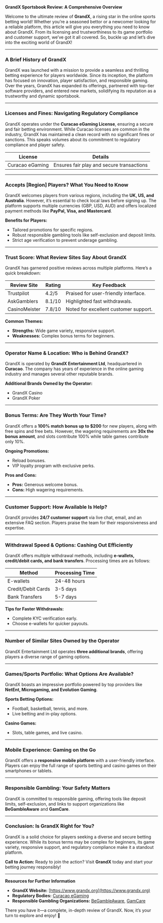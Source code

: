 **GrandX Sportsbook Review: A Comprehensive Overview**  

Welcome to the ultimate review of **GrandX**, a rising star in the online sports betting world! Whether you’re a seasoned bettor or a newcomer looking for a reliable platform, this article will give you everything you need to know about GrandX. From its licensing and trustworthiness to its game portfolio and customer support, we’ve got it all covered. So, buckle up and let’s dive into the exciting world of GrandX!  

---

### **A Brief History of GrandX**  
GrandX was launched with a mission to provide a seamless and thrilling betting experience for players worldwide. Since its inception, the platform has focused on innovation, player satisfaction, and responsible gaming. Over the years, GrandX has expanded its offerings, partnered with top-tier software providers, and entered new markets, solidifying its reputation as a trustworthy and dynamic sportsbook.  

---

### **Licenses and Fines: Navigating Regulatory Compliance**  
GrandX operates under the **Curacao eGaming License**, ensuring a secure and fair betting environment. While Curacao licenses are common in the industry, GrandX has maintained a clean record with no significant fines or sanctions. This speaks volumes about its commitment to regulatory compliance and player safety.  

| **License**       | **Details**                              |  
|--------------------|------------------------------------------|  
| Curacao eGaming    | Ensures fair play and secure transactions|  

---

### **Accepts [Region] Players? What You Need to Know**  
GrandX welcomes players from various regions, including the **UK, US, and Australia**. However, it’s essential to check local laws before signing up. The platform supports multiple currencies (GBP, USD, AUD) and offers localized payment methods like **PayPal, Visa, and Mastercard**.  

**Benefits for Players:**  
- Tailored promotions for specific regions.  
- Robust responsible gambling tools like self-exclusion and deposit limits.  
- Strict age verification to prevent underage gambling.  

---

### **Trust Score: What Review Sites Say About GrandX**  
GrandX has garnered positive reviews across multiple platforms. Here’s a quick breakdown:  

| **Review Site**    | **Rating** | **Key Feedback**                          |  
|---------------------|------------|-------------------------------------------|  
| Trustpilot          | 4.2/5      | Praised for user-friendly interface.      |  
| AskGamblers         | 8.1/10     | Highlighted fast withdrawals.             |  
| CasinoMeister       | 7.8/10     | Noted for excellent customer support.     |  

**Common Themes:**  
- **Strengths:** Wide game variety, responsive support.  
- **Weaknesses:** Complex bonus terms for beginners.  

---

### **Operator Name & Location: Who is Behind GrandX?**  
GrandX is operated by **GrandX Entertainment Ltd**, headquartered in **Curacao**. The company has years of experience in the online gaming industry and manages several other reputable brands.  

**Additional Brands Owned by the Operator:**  
- GrandX Casino  
- GrandX Poker  

---

### **Bonus Terms: Are They Worth Your Time?**  
GrandX offers a **100% match bonus up to $200** for new players, along with free spins and free bets. However, the wagering requirements are **30x the bonus amount**, and slots contribute 100% while table games contribute only 10%.  

**Ongoing Promotions:**  
- Reload bonuses.  
- VIP loyalty program with exclusive perks.  

**Pros and Cons:**  
- **Pros:** Generous welcome bonus.  
- **Cons:** High wagering requirements.  

---

### **Customer Support: How Available Is Help?**  
GrandX provides **24/7 customer support** via live chat, email, and an extensive FAQ section. Players praise the team for their responsiveness and expertise.  

---

### **Withdrawal Speed & Options: Cashing Out Efficiently**  
GrandX offers multiple withdrawal methods, including **e-wallets, credit/debit cards, and bank transfers**. Processing times are as follows:  

| **Method**         | **Processing Time** |  
|---------------------|----------------------|  
| E-wallets           | 24-48 hours          |  
| Credit/Debit Cards  | 3-5 days             |  
| Bank Transfers      | 5-7 days             |  

**Tips for Faster Withdrawals:**  
- Complete KYC verification early.  
- Choose e-wallets for quicker payouts.  

---

### **Number of Similar Sites Owned by the Operator**  
GrandX Entertainment Ltd operates **three additional brands**, offering players a diverse range of gaming options.  

---

### **Games/Sports Portfolio: What Options Are Available?**  
GrandX boasts an impressive portfolio powered by top providers like **NetEnt, Microgaming, and Evolution Gaming**.  

**Sports Betting Options:**  
- Football, basketball, tennis, and more.  
- Live betting and in-play options.  

**Casino Games:**  
- Slots, table games, and live casino.  

---

### **Mobile Experience: Gaming on the Go**  
GrandX offers a **responsive mobile platform** with a user-friendly interface. Players can enjoy the full range of sports betting and casino games on their smartphones or tablets.  

---

### **Responsible Gambling: Your Safety Matters**  
GrandX is committed to responsible gaming, offering tools like deposit limits, self-exclusion, and links to support organizations like **BeGambleAware** and **GamCare**.  

---

### **Conclusion: Is GrandX Right for You?**  
GrandX is a solid choice for players seeking a diverse and secure betting experience. While its bonus terms may be complex for beginners, its game variety, responsive support, and regulatory compliance make it a standout platform.  

**Call to Action:** Ready to join the action? Visit **GrandX** today and start your betting journey responsibly!  

---

**Resources for Further Information**  
- **GrandX Website:** [https://www.grandx.org](https://www.grandx.org)  
- **Regulatory Bodies:** [Curacao eGaming](https://www.curacao-egaming.com)  
- **Responsible Gambling Organizations:** [BeGambleAware](https://www.begambleaware.org), [GamCare](https://www.gamcare.org.uk)  

There you have it—a complete, in-depth review of GrandX. Now, it’s your turn to explore and enjoy! 🎉